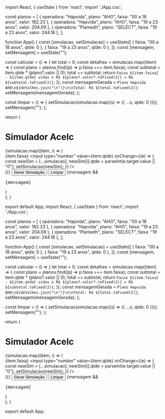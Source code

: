 import React, { useState } from 'react';
import './App.css';

const planos = [
  { operadora: "Hapvida", plano: "AHO", faixa: "00 a 18 anos", valor: 182.23 },
  { operadora: "Hapvida", plano: "AHO", faixa: "19 a 23 anos", valor: 204.09 },
  { operadora: "Plamedh", plano: "SELECT", faixa: "19 a 23 anos", valor: 244.18 },
];

function App() {
  const [simulacao, setSimulacao] = useState([
    { faixa: "00 a 18 anos", qtde: 0 },
    { faixa: "19 a 23 anos", qtde: 0 },
  ]);
  const [mensagem, setMensagem] = useState("");

  const calcular = () => {
    let total = 0;
    const detalhes = simulacao.map((item) => {
      const plano = planos.find((p) => p.faixa === item.faixa);
      const subtotal = item.qtde * (plano?.valor || 0);
      total += subtotal;
      return `Faixa ${item.faixa} - ${item.qtde} vidas x R$ ${plano?.valor?.toFixed(2)} = R$ ${subtotal.toFixed(2)}`;
    });
    const mensagemGerada = `Plano Hapvida AHO\n${detalhes.join("\n")}\n\nTotal: R$ ${total.toFixed(2)}`;
    setMensagem(mensagemGerada);
  };

  const limpar = () => {
    setSimulacao(simulacao.map((s) => ({ ...s, qtde: 0 })));
    setMensagem("");
  };

  return (
    <div className="App">
      <h1>Simulador Acelc</h1>
      {simulacao.map((item, i) => (
        <div key={item.faixa}>
          <label>{item.faixa}</label>
          <input
            type="number"
            value={item.qtde}
            onChange={(e) => {
              const newSim = [...simulacao];
              newSim[i].qtde = parseInt(e.target.value || "0");
              setSimulacao(newSim);
            }}
          />
        </div>
      ))}
      <button onClick={calcular}>Gerar Simulação</button>
      <button onClick={limpar}>Limpar</button>
      {mensagem && <pre>{mensagem}</pre>}
    </div>
  );
}

export default App;
import React, { useState } from 'react';
import './App.css';

const planos = [
  { operadora: "Hapvida", plano: "AHO", faixa: "00 a 18 anos", valor: 182.23 },
  { operadora: "Hapvida", plano: "AHO", faixa: "19 a 23 anos", valor: 204.09 },
  { operadora: "Plamedh", plano: "SELECT", faixa: "19 a 23 anos", valor: 244.18 },
];

function App() {
  const [simulacao, setSimulacao] = useState([
    { faixa: "00 a 18 anos", qtde: 0 },
    { faixa: "19 a 23 anos", qtde: 0 },
  ]);
  const [mensagem, setMensagem] = useState("");

  const calcular = () => {
    let total = 0;
    const detalhes = simulacao.map((item) => {
      const plano = planos.find((p) => p.faixa === item.faixa);
      const subtotal = item.qtde * (plano?.valor || 0);
      total += subtotal;
      return `Faixa ${item.faixa} - ${item.qtde} vidas x R$ ${plano?.valor?.toFixed(2)} = R$ ${subtotal.toFixed(2)}`;
    });
    const mensagemGerada = `Plano Hapvida AHO\n${detalhes.join("\n")}\n\nTotal: R$ ${total.toFixed(2)}`;
    setMensagem(mensagemGerada);
  };

  const limpar = () => {
    setSimulacao(simulacao.map((s) => ({ ...s, qtde: 0 })));
    setMensagem("");
  };

  return (
    <div className="App">
      <h1>Simulador Acelc</h1>
      {simulacao.map((item, i) => (
        <div key={item.faixa}>
          <label>{item.faixa}</label>
          <input
            type="number"
            value={item.qtde}
            onChange={(e) => {
              const newSim = [...simulacao];
              newSim[i].qtde = parseInt(e.target.value || "0");
              setSimulacao(newSim);
            }}
          />
        </div>
      ))}
      <button onClick={calcular}>Gerar Simulação</button>
      <button onClick={limpar}>Limpar</button>
      {mensagem && <pre>{mensagem}</pre>}
    </div>
  );
}

export default App;

